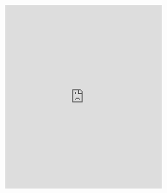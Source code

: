 <div align="center">
  <!-- <h3>Taux de masculinité des mentions des 7 derniers jours</h3> -->
  <iframe
    width="100%"
    height="590"
    seamless
    frameBorder="0"
    scrolling="no"
    src="http://127.0.0.1:8088/superset/dashboard/14/?native_filters_key=UE4QKKnG1qIbawutCbD7Jn-RIhnsZLsoFiesndlfOLZnOM25F3wk9JCMywaQJi2c&show_filters=0&standalone=3"
    >
  </iframe>
    <!-- <iframe
        src="https://gendered-news.imag.fr/metabase/public/dashboard/e16b681a-0541-4944-8d63-7ec5f271089b#titled=false"
        frameborder="0"
        width="100%"
        height="460"
        allowtransparency
    ></iframe> -->
</div>